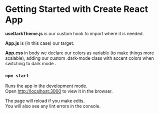 # Getting Started with Create React App

<b>useDarkTheme.js</b> is our custom hook to import where it is needed. 

<b>App.js</b> is (in this case) our target. 

<b>App.css</b> in body we declare our colors as variable (to make things more scalable), adding our custom .dark-mode class with accent colors when switching to dark mode .

 
### `npm start`

Runs the app in the development mode.\
Open [http://localhost:3000](http://localhost:3000) to view it in the browser.

The page will reload if you make edits.\
You will also see any lint errors in the console.

 
